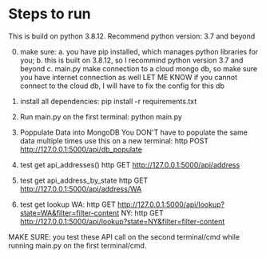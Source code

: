 
# Steps to run 
This is build on python 3.8.12. Recommend python version: 3.7 and beyond

0. make sure: 
a. you have pip installed, which manages python libraries for you; 
b. this is built on 3.8.12, so I recommind python version 3.7 and beyond
c. main.py make connection to a cloud mongo db, so make sure you have internet connection as well
LET ME KNOW if you cannot connect to the cloud db, I will have to fix the config for this db

1. install all dependencies: 
pip install -r requirements.txt

2. Run main.py on the first terminal: 
python main.py

3. Poppulate Data into MongoDB
You DON'T have to populate the same data multiple times
use this on a new terminal: 
http POST http://127.0.0.1:5000/api/db_populate

4. test get api_addresses()
http GET http://127.0.0.1:5000/api/address

5. test get api_address_by_state
http GET http://127.0.0.1:5000/api/address/WA

6. test get lookup
WA: 
http GET http://127.0.0.1:5000/api/lookup?state=WA&filter=filter-content
NY:
http GET http://127.0.0.1:5000/api/lookup?state=NY&filter=filter-content

MAKE SURE: you test these API call on the second terminal/cmd while running main.py on the first terminal/cmd. 







